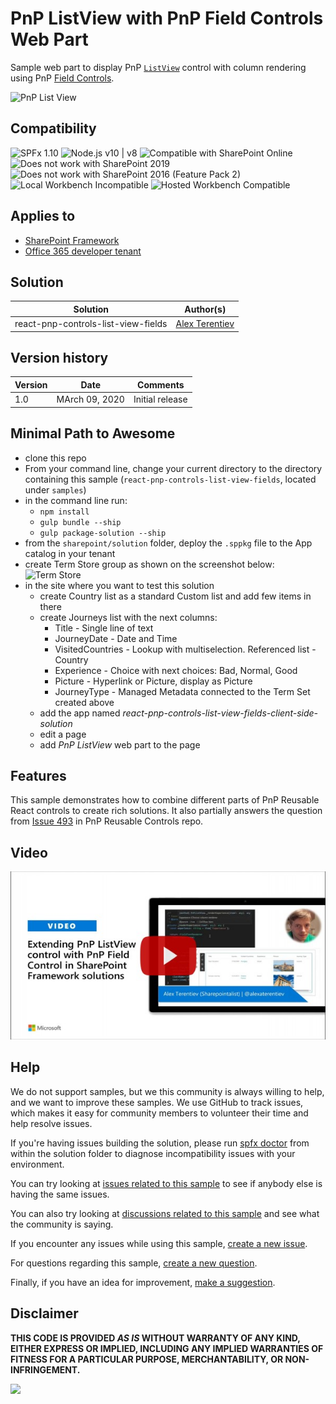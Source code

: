# PnP ListView with PnP Field Controls Web Part

Sample web part to display PnP [`ListView`](https://sharepoint.github.io/sp-dev-fx-controls-react/controls/ListView/) control with column rendering using PnP [Field Controls](https://sharepoint.github.io/sp-dev-fx-controls-react/controls/fields/main/).

![PnP List View](./assets/web-part.png)

## Compatibility

![SPFx 1.10](https://img.shields.io/badge/SPFx-1.10.0-green.svg) 
![Node.js v10 | v8](https://img.shields.io/badge/Node.js-v10%20%7C%20v8-green.svg) 
![Compatible with SharePoint Online](https://img.shields.io/badge/SharePoint%20Online-Compatible-green.svg)
![Does not work with SharePoint 2019](https://img.shields.io/badge/SharePoint%20Server%202019-Incompatible-red.svg)
![Does not work with SharePoint 2016 (Feature Pack 2)](https://img.shields.io/badge/SharePoint%20Server%202016%20(Feature%20Pack%202)-Incompatible-red.svg "SharePoint Server 2016 Feature Pack 2 requires SPFx 1.1")
![Local Workbench Incompatible](https://img.shields.io/badge/Local%20Workbench-Incompatible-red.svg "Requires access to SharePoint lists")
![Hosted Workbench Compatible](https://img.shields.io/badge/Hosted%20Workbench-Compatible-green.svg)

## Applies to

* [SharePoint Framework](https://docs.microsoft.com/sharepoint/dev/spfx/sharepoint-framework-overview)
* [Office 365 developer tenant](https://docs.microsoft.com/sharepoint/dev/spfx/set-up-your-developer-tenant)

## Solution

Solution|Author(s)
--------|---------
react-pnp-controls-list-view-fields|[Alex Terentiev](https://github.com/AJIXuMuK)

## Version history

Version|Date|Comments
-------|----|--------
1.0|MArch 09, 2020|Initial release


## Minimal Path to Awesome

* clone this repo
* From your command line, change your current directory to the directory containing this sample (`react-pnp-controls-list-view-fields`, located under `samples`)
* in the command line run:
  * `npm install`
  * `gulp bundle --ship`
  * `gulp package-solution --ship`
* from the `sharepoint/solution` folder, deploy the `.sppkg` file to the App catalog in your tenant
* create Term Store group as shown on the screenshot below:\
  ![Term Store](./assets/taxonomy.png)
* in the site where you want to test this solution
  * create Country list as a standard Custom list and add few items in there
  * create Journeys list with the next columns:
    * Title - Single line of text
    * JourneyDate - Date and Time
    * VisitedCountries - Lookup with multiselection. Referenced list - Country
    * Experience - Choice with next choices: Bad, Normal, Good
    * Picture - Hyperlink or Picture, display as Picture
    * JourneyType - Managed Metadata connected to the Term Set created above
  * add the app named _react-pnp-controls-list-view-fields-client-side-solution_
  * edit a page
  * add _PnP ListView_ web part to the page

## Features

This sample demonstrates how to combine different parts of PnP Reusable React controls to create rich solutions. It also partially answers the question from [Issue 493](https://github.com/pnp/sp-dev-fx-controls-react/issues/493) in PnP Reusable Controls repo. 

## Video

[![PnP ListView with PnP Field Controls](./assets/video-thumbnail.jpg)](https://www.youtube.com/watch?v=pLPA8vmSsl4 "PnP ListView with PnP Field Controls")

## Help

We do not support samples, but we this community is always willing to help, and we want to improve these samples. We use GitHub to track issues, which makes it easy for  community members to volunteer their time and help resolve issues.

If you're having issues building the solution, please run [spfx doctor](https://pnp.github.io/cli-microsoft365/cmd/spfx/spfx-doctor/) from within the solution folder to diagnose incompatibility issues with your environment.

You can try looking at [issues related to this sample](https://github.com/pnp/sp-dev-fx-webparts/issues?q=label%3A%22sample%3A%20react-pnp-controls-list-view-fields") to see if anybody else is having the same issues.

You can also try looking at [discussions related to this sample](https://github.com/pnp/sp-dev-fx-webparts/discussions?discussions_q=react-pnp-controls-list-view-fields) and see what the community is saying.

If you encounter any issues while using this sample, [create a new issue](https://github.com/pnp/sp-dev-fx-webparts/issues/new?assignees=&labels=Needs%3A+Triage+%3Amag%3A%2Ctype%3Abug-suspected%2Csample%3A%20react-pnp-controls-list-view-fields&template=bug-report.yml&sample=react-pnp-controls-list-view-fields&authors=@AJIXuMuK&title=react-pnp-controls-list-view-fields%20-%20).

For questions regarding this sample, [create a new question](https://github.com/pnp/sp-dev-fx-webparts/issues/new?assignees=&labels=Needs%3A+Triage+%3Amag%3A%2Ctype%3Aquestion%2Csample%3A%20react-pnp-controls-list-view-fields&template=question.yml&sample=react-pnp-controls-list-view-fields&authors=@AJIXuMuK&title=react-pnp-controls-list-view-fields%20-%20).

Finally, if you have an idea for improvement, [make a suggestion](https://github.com/pnp/sp-dev-fx-webparts/issues/new?assignees=&labels=Needs%3A+Triage+%3Amag%3A%2Ctype%3Aenhancement%2Csample%3A%20react-pnp-controls-list-view-fields&template=question.yml&sample=react-pnp-controls-list-view-fields&authors=@AJIXuMuK&title=react-pnp-controls-list-view-fields%20-%20).

## Disclaimer

**THIS CODE IS PROVIDED *AS IS* WITHOUT WARRANTY OF ANY KIND, EITHER EXPRESS OR IMPLIED, INCLUDING ANY IMPLIED WARRANTIES OF FITNESS FOR A PARTICULAR PURPOSE, MERCHANTABILITY, OR NON-INFRINGEMENT.**


<img src="https://pnptelemetry.azurewebsites.net/sp-dev-fx-webparts/samples/react-pnp-controls-list-view-fields" />
